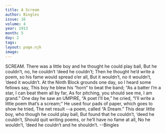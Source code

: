 ```yaml
---
title: A Scream
author: Bingles
issue: 16
volume: 4
year: 1913
month: 5
day: 2
tags:
layout: page.njk
image:
---
```

SCREAM.    There was a little boy and he thought he could play ball,   But he couldn’t, no, he couldn’t ‘deed he couldn’t;   Then he thought he’d write a poem, so his fame would spread o’er all,   But it wouldn’t, no it wouldn’t, ‘deed it wouldn’t.      At the Ninth Block grounds one day, so I heard some fellows say,   This boy he blew his “horn” to beat the band;   “As a batter I’m a star, I can beat them all by far,   As for pitching, you should see me, I am grand.”      One day he saw an UMPIRE, “A poet I’ll be,” he cried,   “I’ll write a little poem that’s a scream;”   He used four pads of paper, which goes to show he tried,   The net result --a poem, called “A Dream.”      This dear little boy, who though he could play ball,   But found that he couldn’t, ‘deed he couldn’t,    Should quit writing poems, or he’ll have no fame at all,   No he wouldn’t, ‘deed he couldn’t and he shouldn’t.   --Bingles

